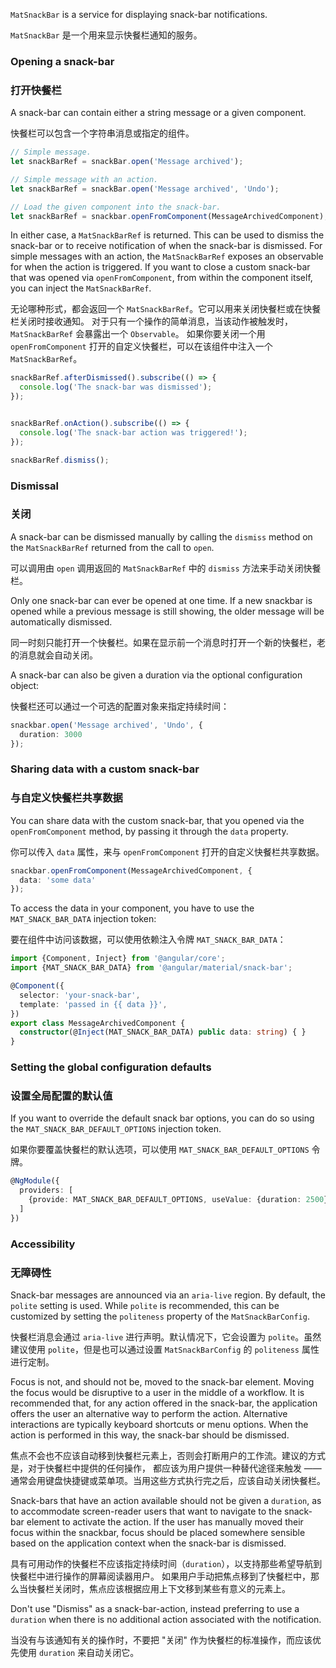 `MatSnackBar` is a service for displaying snack-bar notifications.

`MatSnackBar` 是一个用来显示快餐栏通知的服务。

<!-- example(snack-bar-overview) -->

### Opening a snack-bar

### 打开快餐栏

A snack-bar can contain either a string message or a given component.

快餐栏可以包含一个字符串消息或指定的组件。

```ts
// Simple message.
let snackBarRef = snackBar.open('Message archived');

// Simple message with an action.
let snackBarRef = snackBar.open('Message archived', 'Undo');

// Load the given component into the snack-bar.
let snackBarRef = snackbar.openFromComponent(MessageArchivedComponent);
```

In either case, a `MatSnackBarRef` is returned. This can be used to dismiss the snack-bar or to
receive notification of when the snack-bar is dismissed. For simple messages with an action, the
`MatSnackBarRef` exposes an observable for when the action is triggered.
If you want to close a custom snack-bar that was opened via `openFromComponent`, from within the
component itself, you can inject the `MatSnackBarRef`.

无论哪种形式，都会返回一个 `MatSnackBarRef`。它可以用来关闭快餐栏或在快餐栏关闭时接收通知。
对于只有一个操作的简单消息，当该动作被触发时，`MatSnackBarRef` 会暴露出一个 `Observable`。
如果你要关闭一个用 `openFromComponent` 打开的自定义快餐栏，可以在该组件中注入一个 `MatSnackBarRef`。

```ts
snackBarRef.afterDismissed().subscribe(() => {
  console.log('The snack-bar was dismissed');
});


snackBarRef.onAction().subscribe(() => {
  console.log('The snack-bar action was triggered!');
});

snackBarRef.dismiss();
```

### Dismissal

### 关闭

A snack-bar can be dismissed manually by calling the `dismiss` method on the `MatSnackBarRef`
returned from the call to `open`.

可以调用由 `open` 调用返回的 `MatSnackBarRef` 中的 `dismiss` 方法来手动关闭快餐栏。

Only one snack-bar can ever be opened at one time. If a new snackbar is opened while a previous
message is still showing, the older message will be automatically dismissed.

同一时刻只能打开一个快餐栏。如果在显示前一个消息时打开一个新的快餐栏，老的消息就会自动关闭。

A snack-bar can also be given a duration via the optional configuration object:

快餐栏还可以通过一个可选的配置对象来指定持续时间：

```ts
snackbar.open('Message archived', 'Undo', {
  duration: 3000
});
```

### Sharing data with a custom snack-bar

### 与自定义快餐栏共享数据

You can share data with the custom snack-bar, that you opened via the `openFromComponent` method,
by passing it through the `data` property.

你可以传入 `data` 属性，来与 `openFromComponent` 打开的自定义快餐栏共享数据。

```ts
snackbar.openFromComponent(MessageArchivedComponent, {
  data: 'some data'
});
```

To access the data in your component, you have to use the `MAT_SNACK_BAR_DATA` injection token:

要在组件中访问该数据，可以使用依赖注入令牌 `MAT_SNACK_BAR_DATA`：

```ts
import {Component, Inject} from '@angular/core';
import {MAT_SNACK_BAR_DATA} from '@angular/material/snack-bar';

@Component({
  selector: 'your-snack-bar',
  template: 'passed in {{ data }}',
})
export class MessageArchivedComponent {
  constructor(@Inject(MAT_SNACK_BAR_DATA) public data: string) { }
}
```

### Setting the global configuration defaults

### 设置全局配置的默认值

If you want to override the default snack bar options, you can do so using the
`MAT_SNACK_BAR_DEFAULT_OPTIONS` injection token.

如果你要覆盖快餐栏的默认选项，可以使用 `MAT_SNACK_BAR_DEFAULT_OPTIONS` 令牌。

```ts
@NgModule({
  providers: [
    {provide: MAT_SNACK_BAR_DEFAULT_OPTIONS, useValue: {duration: 2500}}
  ]
})
```

### Accessibility

### 无障碍性

Snack-bar messages are announced via an `aria-live` region. By default, the `polite` setting is
used. While `polite` is recommended, this can be customized by setting the `politeness` property of
the `MatSnackBarConfig`.

快餐栏消息会通过 `aria-live` 进行声明。默认情况下，它会设置为 `polite`。虽然建议使用 `polite`，但是也可以通过设置 `MatSnackBarConfig` 的 `politeness` 属性进行定制。

Focus is not, and should not be, moved to the snack-bar element. Moving the focus would be
disruptive to a user in the middle of a workflow. It is recommended that, for any action offered
in the snack-bar, the application offers the user an alternative way to perform the action.
Alternative interactions are typically keyboard shortcuts or menu options. When the action is
performed in this way, the snack-bar should be dismissed.

焦点不会也不应该自动移到快餐栏元素上，否则会打断用户的工作流。建议的方式是，对于快餐栏中提供的任何操作，
都应该为用户提供一种替代途径来触发 —— 通常会用键盘快捷键或菜单项。当用这些方式执行完之后，应该自动关闭快餐栏。

Snack-bars that have an action available should not be given a `duration`, as to accommodate
screen-reader users that want to navigate to the snack-bar element to activate the action. If the
user has manually moved their focus within the snackbar, focus should be placed somewhere sensible
based on the application context when the snack-bar is dismissed.

具有可用动作的快餐栏不应该指定持续时间（`duration`），以支持那些希望导航到快餐栏中进行操作的屏幕阅读器用户。
如果用户手动把焦点移到了快餐栏中，那么当快餐栏关闭时，焦点应该根据应用上下文移到某些有意义的元素上。

Don't use "Dismiss" as a snack-bar-action, instead preferring to use a `duration` when there is
no additional action associated with the notification. 

当没有与该通知有关的操作时，不要把 "关闭" 作为快餐栏的标准操作，而应该优先使用 `duration` 来自动关闭它。
